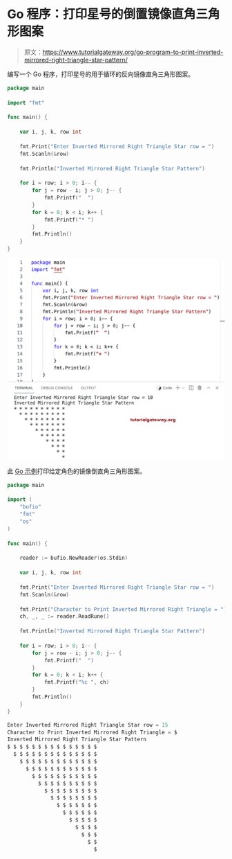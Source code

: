 # Go 程序：打印星号的倒置镜像直角三角形图案

> 原文：<https://www.tutorialgateway.org/go-program-to-print-inverted-mirrored-right-triangle-star-pattern/>

编写一个 Go 程序，打印星号的用于循环的反向镜像直角三角形图案。

```go
package main

import "fmt"

func main() {

	var i, j, k, row int

	fmt.Print("Enter Inverted Mirrored Right Triangle Star row = ")
	fmt.Scanln(&row)

	fmt.Println("Inverted Mirrored Right Triangle Star Pattern")

	for i = row; i > 0; i-- {
		for j = row - i; j > 0; j-- {
			fmt.Printf("  ")
		}
		for k = 0; k < i; k++ {
			fmt.Printf("* ")
		}
		fmt.Println()
	}
}
```

![Go Program to Print Inverted Mirrored Right Triangle Star Pattern](img/0953a80695c280b0d58c13f92dca2369.png)

此 [Go 示例](https://www.tutorialgateway.org/go-programs/)打印给定角色的镜像倒直角三角形图案。

```go
package main

import (
	"bufio"
	"fmt"
	"os"
)

func main() {

	reader := bufio.NewReader(os.Stdin)

	var i, j, k, row int

	fmt.Print("Enter Inverted Mirrored Right Triangle Star row = ")
	fmt.Scanln(&row)

	fmt.Print("Character to Print Inverted Mirrored Right Triangle = ")
	ch, _, _ := reader.ReadRune()

	fmt.Println("Inverted Mirrored Right Triangle Star Pattern")

	for i = row; i > 0; i-- {
		for j = row - i; j > 0; j-- {
			fmt.Printf("  ")
		}
		for k = 0; k < i; k++ {
			fmt.Printf("%c ", ch)
		}
		fmt.Println()
	}
}
```

```go
Enter Inverted Mirrored Right Triangle Star row = 15
Character to Print Inverted Mirrored Right Triangle = $
Inverted Mirrored Right Triangle Star Pattern
$ $ $ $ $ $ $ $ $ $ $ $ $ $ $ 
  $ $ $ $ $ $ $ $ $ $ $ $ $ $ 
    $ $ $ $ $ $ $ $ $ $ $ $ $ 
      $ $ $ $ $ $ $ $ $ $ $ $ 
        $ $ $ $ $ $ $ $ $ $ $ 
          $ $ $ $ $ $ $ $ $ $ 
            $ $ $ $ $ $ $ $ $ 
              $ $ $ $ $ $ $ $ 
                $ $ $ $ $ $ $ 
                  $ $ $ $ $ $ 
                    $ $ $ $ $ 
                      $ $ $ $ 
                        $ $ $ 
                          $ $ 
                            $ 
```